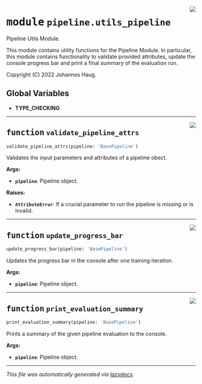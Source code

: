 <!-- markdownlint-disable -->

<a href="https://github.com/haugjo/float/tree/main/float/pipeline/utils_pipeline.py#L0"><img align="right" style="float:right;" src="https://img.shields.io/badge/-source-cccccc?style=flat-square"></a>

# <kbd>module</kbd> `pipeline.utils_pipeline`
Pipeline Utils Module. 

This module contains utility functions for the Pipeline Module. In particular, this module contains functionality to validate provided attributes, update the console progress bar and print a final summary of the evaluation run. 

Copyright (C) 2022 Johannes Haug. 

**Global Variables**
---------------
- **TYPE_CHECKING**

---

<a href="https://github.com/haugjo/float/tree/main/float/pipeline/utils_pipeline.py#L34"><img align="right" style="float:right;" src="https://img.shields.io/badge/-source-cccccc?style=flat-square"></a>

## <kbd>function</kbd> `validate_pipeline_attrs`

```python
validate_pipeline_attrs(pipeline: 'BasePipeline')
```

Validates the input parameters and attributes of a pipeline obect. 



**Args:**
 
 - <b>`pipeline`</b>:  Pipeline object. 



**Raises:**
 
 - <b>`AttributeError`</b>:  If a crucial parameter to run the pipeline is missing or is invalid. 


---

<a href="https://github.com/haugjo/float/tree/main/float/pipeline/utils_pipeline.py#L143"><img align="right" style="float:right;" src="https://img.shields.io/badge/-source-cccccc?style=flat-square"></a>

## <kbd>function</kbd> `update_progress_bar`

```python
update_progress_bar(pipeline: 'BasePipeline')
```

Updates the progress bar in the console after one training iteration. 



**Args:**
 
 - <b>`pipeline`</b>:  Pipeline object. 


---

<a href="https://github.com/haugjo/float/tree/main/float/pipeline/utils_pipeline.py#L165"><img align="right" style="float:right;" src="https://img.shields.io/badge/-source-cccccc?style=flat-square"></a>

## <kbd>function</kbd> `print_evaluation_summary`

```python
print_evaluation_summary(pipeline: 'BasePipeline')
```

Prints a summary of the given pipeline evaluation to the console. 



**Args:**
 
 - <b>`pipeline`</b>:  Pipeline object. 




---

_This file was automatically generated via [lazydocs](https://github.com/ml-tooling/lazydocs)._
